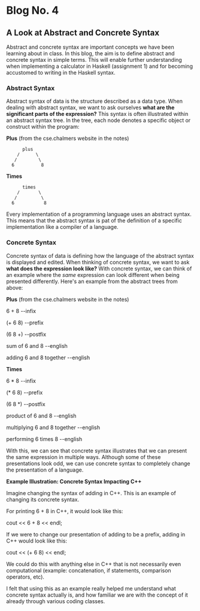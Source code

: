 # Blog No. 4
## A Look at Abstract and Concrete Syntax

Abstract and concrete syntax are important concepts we have been learning about in class. In this blog, the aim is to define abstract and concrete syntax in simple terms. This will enable further understanding when implementing a calculator in Haskell (assignment 1) and for becoming accustomed to writing in the Haskell syntax.


### Abstract Syntax

Abstract syntax of data is the structure described as a data type. When dealing with abstract syntax, we want to ask ourselves **what are the significant parts of the expression?** This syntax is often illustrated within an abstract syntax tree. In the tree, each node denotes a specific object or construct within the program:

**Plus** (from the cse.chalmers website in the notes)

          plus
        /      \
       /        \
      6          8

**Times**

          times
        /       \
       /         \
      6           8


Every implementation of a programming language uses an abstract syntax. This means that the abstract syntax is pat of the definition of a specific implementation like a compiler of a language.


### Concrete Syntax

Concrete syntax of data is defining how the language of the abstract syntax is displayed and edited. When thinking of concrete syntax, we want to ask **what does the expression look like?** With concrete syntax, we can think of an example where the *same* expression can look different when being presented differently. Here's an example from the abstract trees from above:

**Plus** (from the cse.chalmers website in the notes)

6 + 8            --infix

(+ 6 8)          --prefix

(6 8 +)          --postfix

sum of 6 and 8        --english

adding 6 and 8 together        --english

**Times**

6 * 8            --infix

(* 6 8)          --prefix

(6 8 *)          --postfix

product of 6 and 8        --english

multiplying 6 and 8 together        --english

performing 6 times 8         --english


With this, we can see that concrete syntax illustrates that we can present the same expression in multiple ways. Although some of these presentations look odd, we can use concrete syntax to completely change the presentation of a language.

**Example Illustration: Concrete Syntax Impacting C++**

Imagine changing the syntax of adding in C++. This is an example of changing its concrete syntax.

For printing 6 + 8 in C++, it would look like this:

cout << 6 + 8 << endl;

If we were to change our presentation of adding to be a prefix, adding in C++ would look like this:

cout << (+ 6 8) << endl;

We could do this with anything else in C++ that is not necessarily even computational (example: concatenation, if statements, comparison operators, etc).

I felt that using this as an example really helped me understand what concrete syntax actually is, and how familiar we are with the concept of it already through various coding classes.
